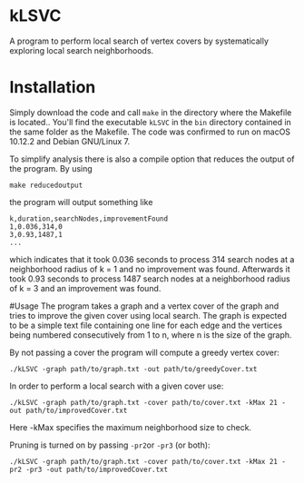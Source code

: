 # kLSVC
A program to perform local search of vertex covers by systematically exploring local search neighborhoods.

# Installation
Simply download the code and call `make` in the directory where the Makefile is located.. You'll find the executable `kLSVC` in the `bin` directory contained in the same folder as the Makefile. The code was confirmed to run on macOS 10.12.2 and Debian GNU/Linux 7.

To simplify analysis there is also a compile option that reduces the output of the program. By using

```make reducedoutput```

the program will output something like

```
k,duration,searchNodes,improvementFound
1,0.036,314,0
3,0.93,1487,1
...
```

which indicates that it took 0.036 seconds to process 314 search nodes at a neighborhood radius of k = 1 and no improvement was found. Afterwards it took 0.93 seconds to process 1487 search nodes at a neighborhood radius of k = 3 and an improvement was found.

#Usage
The program takes a graph and a vertex cover of the graph and tries to improve the given cover using local search. The graph is expected to be a simple text file containing one line for each edge and the vertices being numbered consecutively from 1 to n, where n is the size of the graph.

By not passing a cover the program will compute a greedy vertex cover:

```./kLSVC -graph path/to/graph.txt -out path/to/greedyCover.txt```

In order to perform a local search with a given cover use:

```./kLSVC -graph path/to/graph.txt -cover path/to/cover.txt -kMax 21 -out path/to/improvedCover.txt```

Here -kMax specifies the maximum neighborhood size to check.

Pruning is turned on by passing `-pr2`or `-pr3` (or both):

```./kLSVC -graph path/to/graph.txt -cover path/to/cover.txt -kMax 21 -pr2 -pr3 -out path/to/improvedCover.txt```
